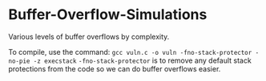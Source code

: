 # Buffer-Overflow-Simulations
Various levels of buffer overflows by complexity.

To compile, use the command:
```gcc vuln.c -o vuln -fno-stack-protector -no-pie -z execstack```
`-fno-stack-protector` is to remove any default stack protections from the code so we can do buffer overflows easier.

